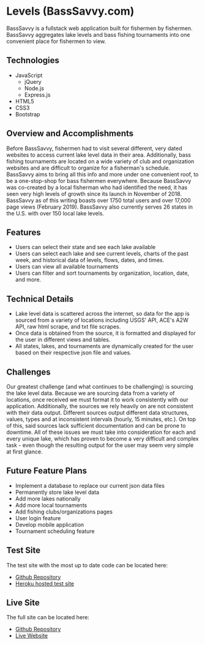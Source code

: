 # Levels (BassSavvy.com)
BassSavvy is a fullstack web application built for fishermen by fishermen. BassSavvy aggregates lake levels and bass fishing tournaments into one convenient place for fishermen to view.

## Technologies
- JavaScript
  - jQuery
  - Node.js
  - Express.js
- HTML5
- CSS3
- Bootstrap

## Overview and Accomplishments
Before BassSavvy, fishermen had to visit several different, very dated websites to access current lake level data in their area. Additionally, bass fishing tournaments are located on a wide variety of club and organization websites and are difficult to organize for a fisherman's schedule. BassSavvy aims to bring all this info and more under one convenient roof, to be a one-stop-shop for bass fishermen everywhere. Because BassSavvy was co-created by a local fisherman who had identified the need, it has seen very high levels of growth since its launch in November of 2018. BassSavvy as of this writing boasts over 1750 total users and over 17,000 page views (February 2019). BassSavvy also currently serves 26 states in the U.S. with over 150 local lake levels.

## Features
* Users can select their state and see each lake available
* Users can select each lake and see current levels, charts of the past week, and historical data of levels, flows, dates, and times.
* Users can view all available tournaments
* Users can filter and sort tournaments by organization, location, date, and more.

## Technical Details
* Lake level data is scattered across the internet, so data for the app is sourced from a variety of locations including USGS' API, ACE's A2W API, raw html scrape, and txt file scrapes.
* Once data is obtained from the source, it is formatted and displayed for the user in different views and tables.
* All states, lakes, and tournaments are dynamically created for the user based on their respective json file and values.

## Challenges
Our greatest challenge (and what continues to be challenging) is sourcing the lake level data. Because we are sourcing data from a variety of locations, once received we must format it to work consistently with our application. Additionally, the sources we rely heavily on are not consistent with their data output. Different sources output different data structures, values, types and at inconsistent intervals (hourly, 15 minutes, etc.). On top of this, said sources lack sufficient documentation and can be prone to downtime. All of these issues we must take into consideration for each and every unique lake, which has proven to become a very difficult and complex task - even though the resulting output for the user may seem very simple at first glance.

## Future Feature Plans
* Implement a database to replace our current json data files
* Permanently store lake level data
* Add more lakes nationally
* Add more local tournaments
* Add fishing clubs/organizations pages
* User login feature
* Develop mobile application
* Tournament scheduling feature


## Test Site
The test site with the most up to date code can be located here:
* [Github Repository](https://github.com/jmyager/Levels-Test)
* [Heroku hosted test site](https://guarded-plains-88685.herokuapp.com/)

## Live Site
The full site can be located here:
* [Github Repository](https://github.com/jmyager/Levels)
* [Live Website](http://www.basssavvy.com/)